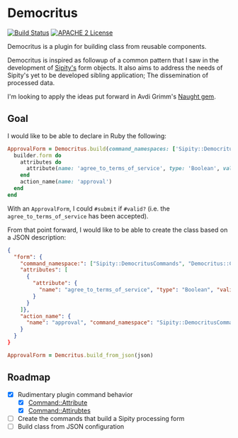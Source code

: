 # Democritus

[![Build Status](https://travis-ci.org/jeremyf/democritus.png?branch=master)](https://travis-ci.org/jeremyf/democritus)
[![APACHE 2 License](http://img.shields.io/badge/APACHE2-license-blue.svg)](./LICENSE)

Democritus is a plugin for building class from reusable components.

Democritus is inspired as followup of a common pattern that I saw in the development of [Sipity's](https://github.com/ndlib/sipity/) form objects.
It also aims to address the needs of Sipity's yet to be developed sibling application; The dissemination of processed data.

I'm looking to apply the ideas put forward in Avdi Grimm's [Naught gem](https://github.com/avdi/naught).

## Goal

I would like to be able to declare in Ruby the following:

```ruby
ApprovalForm = Democritus.build(command_namespaces: ['Sipity::DemocritusCommands', 'Democritus::ClassBuilder::Commands']) do |builder|
  builder.form do
    attributes do
      attribute(name: 'agree_to_terms_of_service', type: 'Boolean', validates: 'acceptance')
    end
    action_name(name: 'approval')
  end
end
```

With an `ApprovalForm`, I could `#submit` if `#valid?` (i.e. the `agree_to_terms_of_service` has been accepted).

From that point forward, I would like to be able to create the class based on a JSON description:

```json
{
  "form": {
    "command_namespace:": ["Sipity::DemocritusCommands", "Democritus::ClassBuilder::Commands"],
    "attributes": [
      {
        "attribute": {
          "name": "agree_to_terms_of_service", "type": "Boolean", "validates": "acceptance"
        }
      }
    ]},
    "action_name": {
      "name": "approval", "command_namespace": "Sipity::DemocritusCommands"
    }
  }
}
```

```ruby
ApprovalForm = Demcritus.build_from_json(json)
```

## Roadmap

- [x] Rudimentary plugin command behavior
  - [x] [Command::Attribute](./lib/democritus/class_builder/commands/attribute.rb)
  - [x] [Command::Attirubtes](./lib/democritus/class_builder/commands/attributes.rb)
- [ ] Create the commands that build a Sipity processing form
- [ ] Build class from JSON configuration

